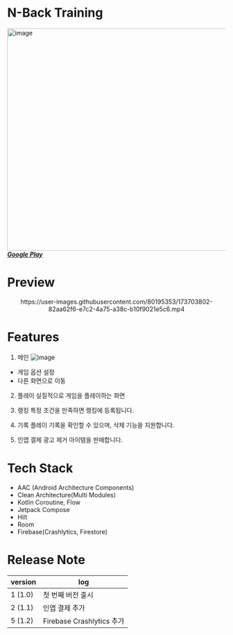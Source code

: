 # N-Back Training
<img src="https://github.com/wing-tree/wing-tree/blob/master/image/graphic_image_en.png" alt="image" width="512"/></br>
[_**Google Play**_](https://play.google.com/store/apps/details?id=com.wing.tree.n.back.training)

# Preview
<p align="center">https://user-images.githubusercontent.com/80195353/173703802-82aa62f6-e7c2-4a75-a38c-b10f9021e5c6.mp4</p>

# Features
1. 메인
<img src="https://lh3.googleusercontent.com/OMMWlyYOLHtpqkIY5ru36MvJ3_n-VAirmY92zNENpNhzIwioDdmdn18yDSogDp-n9eA" alt="image" /></br>
- 게임 옵션 설정
- 다른 화면으로 이동

2. 플레이
실질적으로 게임을 플레이하는 화면

3. 랭킹
특정 조건을 만족하면 랭킹에 등록됩니다.

4. 기록
플레이 기록을 확인할 수 있으며, 삭제 기능을 지원합니다.

5. 인앱 결제
광고 제거 아이템을 판매합니다.

# Tech Stack
- AAC (Android Architecture Components)
- Clean Architecture(Multi Modules)
- Kotlin Coroutine, Flow
- Jetpack Compose
- Hilt
- Room
- Firebase(Crashlytics, Firestore)

# Release Note
| version | log |
| --- | --- |
| 1 (1.0) | 첫 번째 버전 출시 |
| 2 (1.1) | 인앱 결제 추가 |
| 5 (1.2) | Firebase Crashlytics 추가 |
